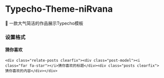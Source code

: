 # Typecho-Theme-niRvana
🍰 一款大气简洁的作品展示Typecho模板
### 设置格式
#### 猜你喜欢
    <div class="relate-posts clearfix"><div class="post-model"><i class="far fa-star"></i>猜你喜欢的标题</div><div class="posts clearfix">猜你喜欢的内容</div></div>
